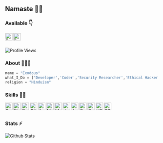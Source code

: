 ## Namaste 🙏🏻


### Available 👇
<p>
  </a>
  <a href="https://instagram.com/dank_exodous">
    <img align="left" alt="Exodous Inatgram" width="24px" src="https://cdn.jsdelivr.net/npm/simple-icons@3.2.0/icons/instagram.svg" />
  </a>
  <a href="https://wrenchacker.blogspot.com/">
    <img align="left" alt="Exodous Website" width="24px" src="https://cdn.jsdelivr.net/npm/simple-icons@3.2.0/icons/vercel.svg" />
  </a>

</p>
</br>
</br>


![Profile Views](https://hits.seeyoufarm.com/api/count/incr/badge.svg?url=https://github.com/Exodous4310/&title=Profile%20Views)


### About 🙋🏻‍♂️
```Python
name = "Exodous"
what_I_Do = ['Developer','Coder','Security Researcher','Ethical Hacker','Indian','Sanatani','Student']
religion = "Hinduism"
```


### Skills 👨‍💻

<img align="left" alt="Python" width="24px" src="https://cdn.jsdelivr.net/npm/simple-icons@3.2.0/icons/python.svg" />
<img align="left" alt="Flask" width="24px" src="https://cdn.jsdelivr.net/npm/simple-icons@3.2.0/icons/flask.svg" />
<img align="left" alt="Dart" width="24px" src="https://cdn.jsdelivr.net/npm/simple-icons@3.2.0/icons/dart.svg" />
<img align="left" alt="GitHub" width="24px" src="https://cdn.jsdelivr.net/npm/simple-icons@3.2.0/icons/github.svg" />
<img align="left" alt="Android" width="24px" src="https://cdn.jsdelivr.net/npm/simple-icons@3.2.0/icons/android.svg" />
<img align="left" alt="MongoDB" width="24px" src="https://cdn.jsdelivr.net/npm/simple-icons@3.2.0/icons/mongodb.svg" />
<img align="left" alt="MySQL" width="24px" src="https://cdn.jsdelivr.net/npm/simple-icons@3.2.0/icons/mysql.svg" />
<img align="left" alt="JavaScript" width="24px" src="https://cdn.jsdelivr.net/npm/simple-icons@3.2.0/icons/javascript.svg" />
<img align="left" alt="Java" width="24px" src="https://cdn.jsdelivr.net/npm/simple-icons@3.2.0/icons/java.svg" />
<img align="left" alt="C" width="24px" src="https://cdn.jsdelivr.net/npm/simple-icons@3.2.0/icons/c.svg" />
<img align="left" alt="C++" width="24px" src="https://cdn.jsdelivr.net/npm/simple-icons@3.2.0/icons/cplusplus.svg" />
<img align="left" alt="HTML" width="24px" src="https://cdn.jsdelivr.net/npm/simple-icons@3.2.0/icons/html5.svg" />
<img align="left" alt="CSS" width="24px" src="https://cdn.jsdelivr.net/npm/simple-icons@3.2.0/icons/css3.svg" />
</br>
</br>


### Stats ⚡️

![Github Stats](https://github-stats-alpha.vercel.app/api/?username=Exodous4310)
